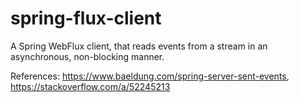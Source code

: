 # spring-flux-client
 A Spring WebFlux client, that reads events from a stream in an asynchronous, non-blocking manner.
 
 References: 
 https://www.baeldung.com/spring-server-sent-events,
 https://stackoverflow.com/a/52245213
